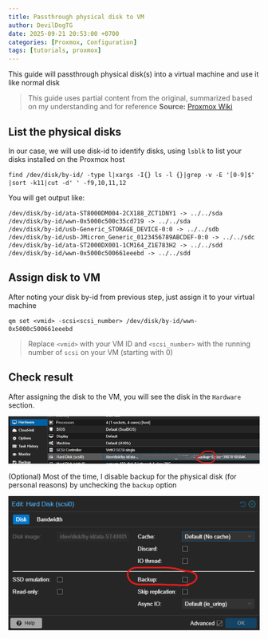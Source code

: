 ```yaml
---
title: Passthrough physical disk to VM
author: DevilDogTG
date: 2025-09-21 20:53:00 +0700
categories: [Proxmox, Configuration]
tags: [tutorials, proxmox]
---
```


This guide will passthrough physical disk(s) into a virtual machine and use it like normal disk

> This guide uses partial content from the original, summarized based on my understanding and for reference
> **Source:** [Proxmox Wiki](https://pve.proxmox.com/wiki/Passthrough_Physical_Disk_to_Virtual_Machine_(VM))

## List the physical disks

In our case, we will use disk-id to identify disks, using `lsblk` to list your disks installed on the Proxmox host

```shell
find /dev/disk/by-id/ -type l|xargs -I{} ls -l {}|grep -v -E '[0-9]$' |sort -k11|cut -d' ' -f9,10,11,12
```

You will get output like:

```shell
/dev/disk/by-id/ata-ST8000DM004-2CX188_ZCT1DNY1 -> ../../sda
/dev/disk/by-id/wwn-0x5000c500c35cd719 -> ../../sda
/dev/disk/by-id/usb-Generic_STORAGE_DEVICE-0:0 -> ../../sdb
/dev/disk/by-id/usb-JMicron_Generic_0123456789ABCDEF-0:0 -> ../../sdc
/dev/disk/by-id/ata-ST2000DX001-1CM164_Z1E783H2 -> ../../sdd
/dev/disk/by-id/wwn-0x5000c500661eeebd -> ../../sdd
```

## Assign disk to VM

After noting your disk by-id from previous step, just assign it to your virtual machine

```shell
qm set <vmid> -scsi<scsi_number> /dev/disk/by-id/wwn-0x5000c500661eeebd
```

> Replace `<vmid>` with your VM ID and `<scsi_number>` with the running number of `scsi` on your VM (starting with 0)

## Check result

After assigning the disk to the VM, you will see the disk in the `Hardware` section.

![Disk List](/assets/contents/2025/proxmox/passthrough-disk/disk-backup-false.png)

(Optional) Most of the time, I disable backup for the physical disk (for personal reasons) by unchecking the `backup` option

![Backup option](/assets/contents/2025/proxmox/passthrough-disk/backup-option.png)

